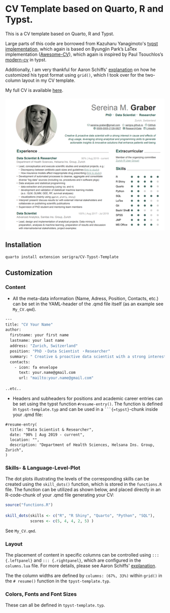 
# CV Template based on Quarto, R and Typst.

This is a CV template based on Quarto, R and Typst.

Large parts of this code are borrowed from Kazuharu Yanagimoto's [typst implementation](https://github.com/kazuyanagimoto/quarto-awesomecv-typst),
which again is based on Byungjin Park’s LaTex implementation ([Awesome-CV](https://github.com/posquit0/Awesome-CV)), which again is inspired by
Paul Tsouchlos’s [modern-cv](https://typst.app/universe/package/modern-cv/) in typst.

Additionally, I am very thankful for Aaron Schiffs' [explanation](https://github.com/quarto-dev/quarto-cli/discussions/10690)
on how he customized his typst format using `grid()`, which I took over for the two-column layout in my CV template.

My full CV is available [here](https://serigra.github.io/Webpage_Quarto/about/files/CV.pdf).

![](example_image.png)

## Installation

```bash
quarto install extension serigra/CV-Typst-Template
```

## Customization

### Content

* All the meta-data information (Name, Adress, Position, Contacts, etc.) can be set in the YAML-header of the .qmd file itself (as an example see `My_CV.qmd`).
```bash
---
title: "CV Your Name"
author:
  firstname: your first name
  lastname: your last name
  address: "Zurich, Switzerland"
  position: "PhD ・Data Scientist ・Researcher"
  summary: " Creative & proactive data scientist with a strong interest in drivers and ouctomes of drug usage, leveraging strong analytical and programming skills to generate actionable insights & innovative solutions that enhance patients well-being."
  contacts:
    - icon: fa envelope
      text: your.name@gmail.com
      url: "mailto:your.name@gmail.com"

..etc..

```
* Headers and subheaders for positions and academic career entries can be set using the typst function `#resume-entry()`.
The function is defined in `typst-template.typ` and can be used in a ` ```{=typst} `-chunk inside your .qmd file:

```{=typst}
#resume-entry(
  title: "Data Scientist & Researcher",
  date: "90% | Aug 2019 - current",
  location: "",
  description: "Department of Health Sciences, Helsana Ins. Group, Zurich",
)

```


### Skills- & Language-Level-Plot

The dot plots illustrating the levels of the corresponding skills can be created using the `skill_dots()` function, 
which is stored in the `functions.R` file. The function can be utilized as shown below, 
and placed directly in an R-code-chunk of your .qmd file generating your CV:

```r
source("functions.R")

skill_dots(skills <- c("R", "R Shiny", "Quarto", "Python", "SQL"),
           scores <- c(5, 4, 4, 2, 5) )
```

See `My_CV.qmd`.


### Layout 


The placement of content in specific columns can be controlled using 
`::: {.leftpanel}` and `::: {.rightpanel}`, which are configured in the `columns.lua` file.
For more details, please see Aaron Schiffs' [explanation](https://github.com/quarto-dev/quarto-cli/discussions/10690).

The the column widths are defined by `columns: (67%, 33%)` within `grid()` 
in the `# resume()` function in the `tpyst-template.typ`.


### Colors, Fonts and Font Sizes

These can all be defined in `tpyst-template.typ`.


